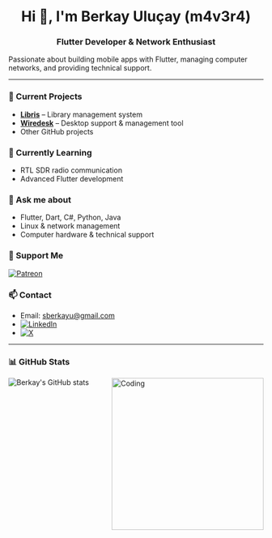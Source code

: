 <h1 align="center">Hi 👋, I'm Berkay Uluçay (m4v3r4)</h1>
<h3 align="center">Flutter Developer & Network Enthusiast</h3>

Passionate about building mobile apps with Flutter, managing computer networks, and providing technical support.

---

### 🔭 Current Projects
- **[Libris](https://github.com/m4v3r4/libris)** – Library management system  
- **[Wiredesk](https://github.com/m4v3r4/wiredesk)** – Desktop support & management tool  
- Other GitHub projects

### 🌱 Currently Learning
- RTL SDR radio communication  
- Advanced Flutter development

### 💬 Ask me about
- Flutter, Dart, C#, Python, Java  
- Linux & network management  
- Computer hardware & technical support
  
### 💖 Support Me
[![Patreon](https://img.shields.io/badge/Patreon-Donate-orange?style=for-the-badge&logo=patreon&logoColor=white)](https://www.patreon.com/m4v3r4)

### 📫 Contact
- Email: sberkayu@gmail.com  
- [![LinkedIn](https://img.shields.io/badge/LinkedIn-%230077B5.svg?&style=for-the-badge&logo=linkedin&logoColor=white)](https://www.linkedin.com/in/s-berkay-u/)  
- [![X](https://img.shields.io/badge/X-%23FF0000.svg?&style=for-the-badge&logo=twitter&logoColor=white)](https://x.com/m4v3r4)

---

### 📊 GitHub Stats
![Berkay's GitHub stats](https://github-readme-stats.vercel.app/api?username=m4v3r4&show_icons=true&theme=onedark)
<img align="right" alt="Coding" width="300" src="https://media.giphy.com/media/qgQUggAC3Pfv687qPC/giphy.gif">

